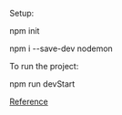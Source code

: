 Setup:

npm init

npm i --save-dev nodemon

To run the project:

npm run devStart

[Reference](https://www.youtube.com/watch?v=ZQL7tL2S0oQ)
